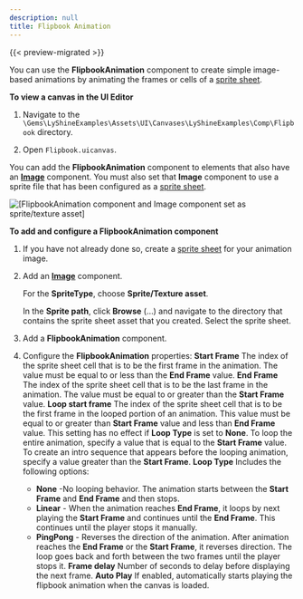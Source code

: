 ```yaml
---
description: null
title: Flipbook Animation
---
```


{{< preview-migrated >}}

You can use the **FlipbookAnimation** component to create simple image-based animations by animating the frames or cells of a [sprite sheet](/docs/user-guide/interactivity/user-interface/editor/sprite-sheets).

**To view a canvas in the UI Editor**

1. Navigate to the `\Gems\LyShineExamples\Assets\UI\Canvases\LyShineExamples\Comp\Flipbook` directory.

1. Open `Flipbook.uicanvas`.

You can add the **FlipbookAnimation** component to elements that also have an [**Image**](/docs/user-guide/interactivity/user-interface/editor/components/components-image) component. You must also set that **Image** component to use a sprite file that has been configured as a [sprite sheet](/docs/user-guide/interactivity/user-interface/editor/sprite-sheets).

![\[FlipbookAnimation component and Image component set as sprite/texture asset\]](/images/user-guide/game_ui_editor/ui-editor-components-other-flipbook-1.png)

**To add and configure a FlipbookAnimation component**

1. If you have not already done so, create a [sprite sheet](/docs/user-guide/interactivity/user-interface/editor/sprite-sheets) for your animation image.

1. Add an [**Image**](/docs/user-guide/interactivity/user-interface/editor/components/components-image) component.

   For the **SpriteType**, choose **Sprite/Texture asset**.

   In the **Sprite path**, click **Browse** (…) and navigate to the directory that contains the sprite sheet asset that you created. Select the sprite sheet.

1. Add a **FlipbookAnimation** component.

1. Configure the **FlipbookAnimation** properties:
**Start Frame**
The index of the sprite sheet cell that is to be the first frame in the animation. The value must be equal to or less than the **End Frame** value.
**End Frame**
The index of the sprite sheet cell that is to be the last frame in the animation. The value must be equal to or greater than the **Start Frame** value.
**Loop start frame**
The index of the sprite sheet cell that is to be the first frame in the looped portion of an animation. This value must be equal to or greater than **Start Frame** value and less than **End Frame** value. This setting has no effect if **Loop Type** is set to **None**.
To loop the entire animation, specify a value that is equal to the **Start Frame** value. To create an intro sequence that appears before the looping animation, specify a value greater than the **Start Frame**.
**Loop Type**
Includes the following options:
   + **None** -No looping behavior. The animation starts between the **Start Frame** and **End Frame** and then stops.
   + **Linear** - When the animation reaches **End Frame**, it loops by next playing the **Start Frame** and continues until the **End Frame**. This continues until the player stops it manually.
   + **PingPong** - Reverses the direction of the animation. After animation reaches the **End Frame** or the **Start Frame**, it reverses direction. The loop goes back and forth between the two frames until the player stops it.
**Frame delay**
Number of seconds to delay before displaying the next frame.
**Auto Play**
If enabled, automatically starts playing the flipbook animation when the canvas is loaded.

